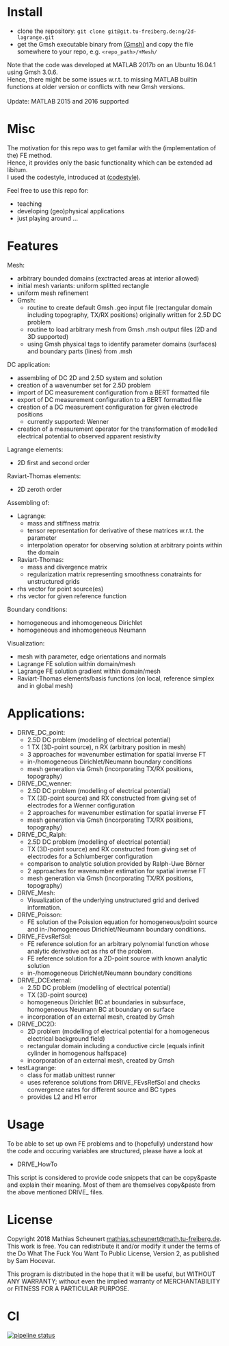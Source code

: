 # Install

- clone the repository: `git clone git@git.tu-freiberg.de:ng/2d-lagrange.git`
- get the Gmsh executable binary from [(Gmsh)](http://gmsh.info/#Download) and copy the file somewhere to your repo, e.g. `<repo_path>/+Mesh/`

Note that the code was developed at MATLAB 2017b on an Ubuntu 16.04.1 using Gmsh 3.0.6.
<br/>
Hence, there might be some issues w.r.t. to missing MATLAB builtin functions at older version or conflicts with new Gmsh versions.
<br/>
<br/>
Update: MATLAB 2015 and 2016 supported

# Misc

The motivation for this repo was to get familar with the (implementation of the) FE method.
<br/>
Hence, it provides only the basic functionality which can be extended ad libitum.
<br/>
I used the codestyle, introduced at [(codestyle)](https://git.tu-freiberg.de/ng/toolbox/blob/master/template/codeStyleTemplate.m).

Feel free to use this repo for:
- teaching
- developing (geo)physical applications
- just playing around ... 

# Features

Mesh:
- arbitrary bounded domains (exctracted areas at interior allowed)
- initial mesh variants: uniform splitted rectangle
- uniform mesh refinement
- Gmsh: 
	- routine to create default Gmsh .geo input file (rectangular domain including topography, TX/RX positions) originally written for 2.5D DC problem
	- routine to load arbitrary mesh from Gmsh .msh output files (2D and 3D supported)
	- using Gmsh physical tags to identify parameter domains (surfaces) and boundary parts (lines) from .msh

DC application:
- assembling of DC 2D and 2.5D system and solution
- creation of a wavenumber set for 2.5D problem
- import of DC measurement configuration from a BERT formatted file
- export of DC measurement configuration to a BERT formatted file
- creation of a DC measurement configuration for given electrode positions
    - currently supported: Wenner
- creation of a measurement operator for the transformation of modelled electrical potential to observed apparent resistivity

Lagrange elements:
- 2D first and second order

Raviart-Thomas elements:
- 2D zeroth order

Assembling of:
- Lagrange:
    - mass and stiffness matrix
    - tensor representation for derivative of these matrices w.r.t. the parameter
    - interpolation operator for observing solution at arbitrary points within the domain
- Raviart-Thomas:
    - mass and divergence matrix
    - regularization matrix representing smoothness conatraints for unstructured grids
- rhs vector for point source(es)
- rhs vector for given reference function

Boundary conditions:
- homogeneous and inhomogeneous Dirichlet
- homogeneous and inhomogeneous Neumann

Visualization:
- mesh with parameter, edge orientations and normals
- Lagrange FE solution within domain/mesh
- Lagrange FE solution gradient within domain/mesh
- Raviart-Thomas elements/basis functions (on local, reference simplex and in global mesh)

# Applications:

- DRIVE_DC_point: 
    - 2.5D DC problem (modelling of electrical potential)
    - 1 TX (3D-point source), n RX (arbitrary position in mesh)
    - 3 approaches for wavenumber estimation for spatial inverse FT
    - in-/homogeneous Dirichlet/Neumann boundary conditions
    - mesh generation via Gmsh (incorporating TX/RX positions, topography)
- DRIVE_DC_wenner: 
    - 2.5D DC problem (modelling of electrical potential)
    - TX (3D-point source) and RX constructed from giving set of electrodes for a Wenner configuration
    - 2 approaches for wavenumber estimation for spatial inverse FT
    - mesh generation via Gmsh (incorporating TX/RX positions, topography)
- DRIVE_DC_Ralph: 
    - 2.5D DC problem (modelling of electrical potential)
    - TX (3D-point source) and RX constructed from giving set of electrodes for a Schlumberger configuration
    - comparison to analytic solution provided by Ralph-Uwe Börner
    - 2 approaches for wavenumber estimation for spatial inverse FT
    - mesh generation via Gmsh (incorporating TX/RX positions, topography)
- DRIVE_Mesh: 
    - Visualization of the underlying unstructured grid and derived information.
- DRIVE_Poisson: 
    - FE solution of the Poission equation for homogeneous/point source and in-/homogeneous Dirichlet/Neumann boundary conditions.
- DRIVE_FEvsRefSol: 
    - FE reference solution for an arbitrary polynomial function whose analytic derivative act as rhs of the problem.
    - FE reference solution for a 2D-point source with known analytic solution
    - in-/homogeneous Dirichlet/Neumann boundary conditions
- DRIVE_DCExternal: 
    - 2.5D DC problem (modelling of electrical potential)
    - TX (3D-point source)
    - homogeneous Dirichlet BC at boundaries in subsurface, homogeneous Neumann BC at boundary on surface
    - incorporation of an external mesh, created by Gmsh
- DRIVE_DC2D:
    - 2D problem (modelling of electrical potential for a homogeneous electrical background field)
    - rectangular domain including a conductive circle (equals infinit cylinder in homogenous halfspace)
    - incorporation of an external mesh, created by Gmsh
- testLagrange:
    - class for matlab unittest runner
    - uses reference solutions from DRIVE_FEvsRefSol and checks convergence rates for different source and BC types
    - provides L2 and H1 error

# Usage

To be able to set up own FE problems and to (hopefully) understand how the code and occuring variables are structured, please have a look at
- DRIVE_HowTo

This script is considered to provide code snippets that can be copy&paste and explain their meaning.
Most of them are themselves copy&paste from the above mentioned DRIVE_ files.

# License

Copyright 2018 Mathias Scheunert <mathias.scheunert@math.tu-freiberg.de>.
This work is free. You can redistribute it and/or modify it under the terms of the Do What The Fuck You Want To Public License, Version 2, as published by Sam Hocevar.

This program is distributed in the hope that it will be useful, but WITHOUT ANY WARRANTY; without even the implied warranty of MERCHANTABILITY or FITNESS FOR A PARTICULAR PURPOSE.

# CI

[![pipeline status](https://git.tu-freiberg.de/ng/2d-lagrange/badges/master/pipeline.svg)](https://git.tu-freiberg.de/ng/2d-lagrange/commits/master)